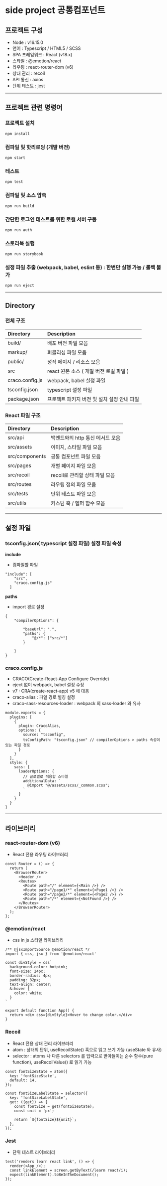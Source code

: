 # side project 공통컴포넌트 

## 프로젝트 구성
- Node : v16.15.0
- 언어 : Typescript / HTML5 / SCSS
- SPA 프레임워크 : React (v18.x)
- 스타일 : @emotion/react
- 라우팅 : react-router-dom (v6)
- 상태 관리 : recoil
- API 통신 : axios
- 단위 테스트 : jest

------------------

## 프로젝트 관련 명령어

### 프로젝트 설치
```
npm install
```

### 컴파일 및 핫리로딩 (개발 버전)
```
npm start
```

### 테스트
```
npm test
```

### 컴파일 및 소스 압축
```
npm run build
```

### 간단한 로그인 테스트를 위한 로컬 서버 구동
```
npm run auth
```

### 스토리북 실행 
```
npm run storybook
```

### 설정 파일 추출 (webpack, babel, eslint 등) : 한번만 실행 가능 / 롤백 불가
```
npm run eject
```

------------------

## Directory

### 전체 구조
| Directory       | Description                 |
|:----------------|:----------------------------|
| build/          | 배포 버전 파일 모음                 |
| markup/         | 퍼블리싱 파일 모음                  |
| public/         | 정적 페이지 / 리소스 모음             |
| src             | react 원본 소스 ( 개발 버전 로컬 파일 ) |
| craco.config.js | webpack, babel 설정 파일        |
| tsconfig.json   | typescript 설정 파일            |
| package.json    | 프로젝트 패키지 버전 및 설치 설정 안내 파일   |

### React 파일 구조
| Directory      | Description          |
|:---------------|:---------------------|
| src/api        | 백엔드와의 http 통신 메서드 모음 |
| src/assets     | 이미지, 스타일 파일 모음       |
| src/components | 공통 컴포넌트 파일 모음        |
| src/pages      | 개별 페이지 파일 모음         |
| src/recoil     | recoil로 관리할 상태 파일 모음 |
| src/routes     | 라우팅 정의 파일 모음         |
| src/tests      | 단위 테스트 파일 모음         |
| src/utils      | 커스텀 훅 / 헬퍼 함수 모음     |

------------------

## 설정 파일

### tsconfig.json( typescript 설정 파일) 설정 파일 속성

**include**
- 컴파일할 파일

```
"include": [
    "src",
    "craco.config.js"
  ]
```

**paths**
- import 경로 설정

```
{
    "compilerOptions": {
        
        "baseUrl": ".",
        "paths": {
            "@/*": ["src/*"]
        }
        
    }
}
```

### craco.config.js
- CRACO(Create-React-App Configure Override)
- eject 없이 webpack, babel 설정 수정
- v7 : CRA(create-react-app) v5 에 대응
- craco-alias : 파일 경로 별칭 설정
- craco-sass-resources-loader : webpack 의 sass-loader 와 유사

```
module.exports = {
  plugins: [
    {
      plugin: CracoAlias,
      options: {
        source: "tsconfig",
        tsConfigPath: "tsconfig.json" // compilerOptions > paths 속성이 있는 파일 경로
      }
    }
  ],
  style: {
    sass: {
      loaderOptions: {
        // 글로벌로 적용할 스타일
        additionalData: `
          @import "@/assets/scss/_common.scss";
        `
      }
    }
  }
}
```
------------------

## 라이브러리

### react-router-dom (v6)
- React 전용 라우팅 라이브러리

```
const Router = () => {
  return (
    <BrowserRouter>
      <Header />
      <Routes>
        <Route path="/" element={<Main />} />
        <Route path="/page1/*" element={<Page1 />} />
        <Route path="/page2/*" element={<Page2 />} />
        <Route path="/*" element={<NotFound />} />
      </Routes>
    </BrowserRouter>
  );
};
```

### @emotion/react
- css in js 스타일 라이브러리

```
/** @jsxImportSource @emotion/react */
import { css, jsx } from '@emotion/react'

const divStyle = css`
  background-color: hotpink;
  font-size: 24px;
  border-radius: 4px;
  padding: 32px;
  text-align: center;
  &:hover {
    color: white;
  }
`

export default function App() {
  return <div css={divStyle}>Hover to change color.</div>
}
```

### Recoil
- React 전용 상태 관리 라이브러리
- atom : 상태의 단위, useRecoilState() 훅으로 읽고 쓰기 가능 (useState 와 유사)
- selector : atoms 나 다른 selectors 를 입력으로 받아들이는 순수 함수(pure function), useRecoilValue() 로 읽기 가능

```
const fontSizeState = atom({
  key: 'fontSizeState',
  default: 14,
});

const fontSizeLabelState = selector({
  key: 'fontSizeLabelState',
  get: ({get}) => {
    const fontSize = get(fontSizeState);
    const unit = 'px';

    return `${fontSize}${unit}`;
  },
});
```

### Jest
- 단위 테스트 라이브러리

```
test('renders learn react link', () => {
  render(<App />);
  const linkElement = screen.getByText(/learn react/i);
  expect(linkElement).toBeInTheDocument();
});
```
